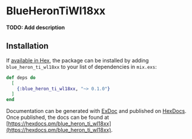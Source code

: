 # BlueHeronTiWl18xx

**TODO: Add description**

## Installation

If [available in Hex](https://hex.pm/docs/publish), the package can be installed
by adding `blue_heron_ti_wl18xx` to your list of dependencies in `mix.exs`:

```elixir
def deps do
  [
    {:blue_heron_ti_wl18xx, "~> 0.1.0"}
  ]
end
```

Documentation can be generated with [ExDoc](https://github.com/elixir-lang/ex_doc)
and published on [HexDocs](https://hexdocs.pm). Once published, the docs can
be found at [https://hexdocs.pm/blue_heron_ti_wl18xx](https://hexdocs.pm/blue_heron_ti_wl18xx).

